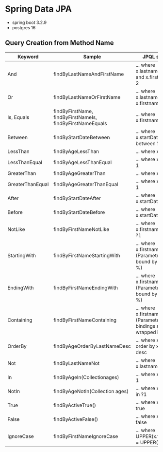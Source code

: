 # Spring Data JPA

- spring boot 3.2.9
- postgres 16

## Query Creation from Method Name
| Keyword          | Sample                                                            | JPQL snippet                                                            |
|------------------|-------------------------------------------------------------------|-------------------------------------------------------------------------|
| And              | findByLastNameAndFirstName                                        | ... where x.lastname = ?1 and x.firstname = ?2                          |
| Or               | findByLastNameOrFirstName                                         | ... where x.lastname = ?1 or x.firstname = ?2                           |
| Is, Equals       | findByFirstName,<br/>findByFirstNameIs,<br/>findByFirstNameEquals | ... where x.firstname =? 1                                              |
| Between          | findByStartDateBetween                                            | ... where x.startDate between ?1 and ?2                                 |
| LessThan         | findByAgeLessThan                                                 | ... where x.age < ?1                                                    |
| LessThanEqual    | findByAgeLessThanEqual                                            | ... where x.age <= ?1                                                   |
| GreaterThan      | findByAgeGreaterThan                                              | ... where x.age > ?1                                                    |
| GreaterThanEqual | findByAgeGreaterThanEqual                                         | ... where x.age >= ?1                                                   |
| After            | findByStartDateAfter                                              | ... where x.startDate > ?1                                              |
| Before           | findByStartDateBefore                                             | ... where x.startDate < ?1                                              |
| NotLike          | findByFirstNameNotLike                                            | ... where x.firstname not like ?1                                       |
| StartingWith     | findByFirstNameStartingWith                                       | ... where x.firstname like ?1<br/>(Parameters are bound by adding %)    |
| EndingWith       | findByFirstNameEndingWith                                         | ... where x.firstname list ?1<br/>(Parameters are bound by adding %)    |
| Containing       | findByFirstNameContaining                                         | ... where x.firstname like ?1<br/>(Parameter bindings are wrapped in %) |
| OrderBy          | findByAgeOrderByLastNameDesc                                      | ... where x.age = ?1 order by x.lastname desc                           |
| Not              | findByLastNameNot                                                 | ... where x.lastname <> ?1                                              |
| In               | findByAgeIn(Collection<Age>ages)                                  | ... where x.age in ?1                                                   |
| NotIn            | findByAgeNotIn(Collection<Age> ages)                              | ... where x.age not in ?1                                               |
| True             | findByActiveTrue()                                                | ... where x.active = true                                               |
| False            | findByActiveFalse()                                               | ... where x.active = false                                              |
| IgnoreCase       | findByFirstNameIgnoreCase                                         | ... where UPPER(x.firstname) = UPPER(?1)                                |
